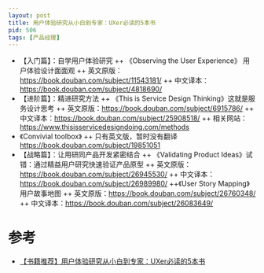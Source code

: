 ```yaml
---
layout: post
title: 用户体验研究从小白到专家：UXer必读的5本书 
pid: 506
tags: [产品经理]
---
```


+ 【入门篇】：自学用户体验研究
++ 《Observing the User Experience》 用户体验设计面面观 
++ 英文原版：https://book.douban.com/subject/11543181/
++ 中文译本：https://book.douban.com/subject/4818690/
+ 【进阶篇】：精进研究方法
++ 《This is Service Design Thinking》这就是服务设计思考
++ 英文原版：https://book.douban.com/subject/6915786/
++ 中文译本：https://book.douban.com/subject/25908518/
++ 相关网站：https://www.thisisservicedesigndoing.com/methods
+ 《Convivial toolbox》
++ 只有英文版，暂时没有翻译 https://book.douban.com/subject/19851051
+ 【战略篇】：让用研同产品开发紧密结合
++ 《Validating Product Ideas》试错：通过精益用户研究快速验证产品原型 
++ 英文原版：https://book.douban.com/subject/26945530/
++ 中文译本：https://book.douban.com/subject/26989980/
++《User Story Mapping》用户故事地图 
++ 英文原版：https://book.douban.com/subject/26760348/
++ 中文译本：https://book.douban.com/subject/26083649/



# 参考

+ [【书籍推荐】用户体验研究从小白到专家：UXer必读的5本书](https://www.bilibili.com/video/BV1hv411B7jS)

